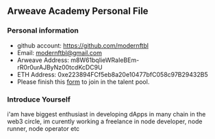 ## Arweave Academy Personal File

### Personal information

- github account: https://github.com/modernftbl
- Email: modernftbl@gmail.com
- Arweave Address: m8W61bqIieWRaIeBEm-rR0r0urAJByNz00tcdKcDC9U
- ETH Address: 0xe223894FCf5eb8a20e10477bfC058c97B29432B5
- Please finish this [form](https://docs.google.com/forms/d/e/1FAIpQLSfWA5fIIcBgmRppm3jNz5vmf9Mai_QMVil-2pO4r7YKn_Zhtw/viewform?usp=sf_link) to join in the talent pool.

### Introduce Yourself
 i'am have biggest enthusiast in developing dApps in many chain in the web3 circle, im curently working a freelance in node developer, node runner, node operator etc